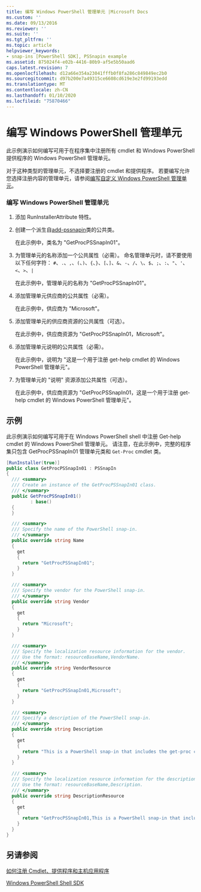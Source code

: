 ```yaml
---
title: 编写 Windows PowerShell 管理单元 |Microsoft Docs
ms.custom: ''
ms.date: 09/13/2016
ms.reviewer: ''
ms.suite: ''
ms.tgt_pltfrm: ''
ms.topic: article
helpviewer_keywords:
- snap-ins [PowerShell SDK], PSSnapin example
ms.assetid: 875024f4-e02b-4416-80b9-af5e5b50aad6
caps.latest.revision: 7
ms.openlocfilehash: d12a66e354a23041fffb0f8fa286c849849ec2b0
ms.sourcegitcommit: d97b200e7a49315ce6608cd619e3e2fd99193edd
ms.translationtype: MT
ms.contentlocale: zh-CN
ms.lasthandoff: 01/10/2020
ms.locfileid: "75870466"
---
```

# <a name="writing-a-windows-powershell-snap-in"></a>编写 Windows PowerShell 管理单元

此示例演示如何编写可用于在程序集中注册所有 cmdlet 和 Windows PowerShell 提供程序的 Windows PowerShell 管理单元。

对于这种类型的管理单元，不选择要注册的 cmdlet 和提供程序。 若要编写允许您选择注册内容的管理单元，请参阅[编写自定义 Windows PowerShell 管理单元](./writing-a-custom-windows-powershell-snap-in.md)。

### <a name="writing-a-windows-powershell-snap-in"></a>编写 Windows PowerShell 管理单元

1. 添加 RunInstallerAttribute 特性。

2. 创建一个派生自[add-pssnapin](/dotnet/api/System.Management.Automation.PSSnapIn)类的公共类。

    在此示例中，类名为 "GetProcPSSnapIn01"。

3. 为管理单元的名称添加一个公共属性（必需）。 命名管理单元时，请不要使用以下任何字符： `#`、`.`、`,`、`(`、`)`、`{`、`}`、`[`、`]`、`&`、`-`、`/`、`\`、`$`、`;`、`:`、`"`、`'`、`<`、`>`、`|`

    在此示例中，管理单元的名称为 "GetProcPSSnapIn01"。

4. 添加管理单元供应商的公共属性（必需）。

    在此示例中，供应商为 "Microsoft"。

5. 添加管理单元的供应商资源的公共属性（可选）。

    在此示例中，供应商资源为 "GetProcPSSnapIn01，Microsoft"。

6. 添加管理单元说明的公共属性（必需）。

    在此示例中，说明为 "这是一个用于注册 get-help cmdlet 的 Windows PowerShell 管理单元"。

7. 为管理单元的 "说明" 资源添加公共属性（可选）。

    在此示例中，供应商资源为 "GetProcPSSnapIn01，这是一个用于注册 get-help cmdlet 的 Windows PowerShell 管理单元"。

## <a name="example"></a>示例

此示例演示如何编写可用于在 Windows PowerShell shell 中注册 Get-help cmdlet 的 Windows PowerShell 管理单元。 请注意，在此示例中，完整的程序集只包含 GetProcPSSnapIn01 管理单元类和 `Get-Proc` cmdlet 类。

```csharp
[RunInstaller(true)]
public class GetProcPSSnapIn01 : PSSnapIn
{
  /// <summary>
  /// Create an instance of the GetProcPSSnapIn01 class.
  /// </summary>
  public GetProcPSSnapIn01()
         : base()
  {
  }

  /// <summary>
  /// Specify the name of the PowerShell snap-in.
  /// </summary>
  public override string Name
  {
    get
    {
      return "GetProcPSSnapIn01";
    }
  }

  /// <summary>
  /// Specify the vendor for the PowerShell snap-in.
  /// </summary>
  public override string Vendor
  {
    get
    {
      return "Microsoft";
    }
  }

  /// <summary>
  /// Specify the localization resource information for the vendor.
  /// Use the format: resourceBaseName,VendorName.
  /// </summary>
  public override string VendorResource
  {
    get
    {
      return "GetProcPSSnapIn01,Microsoft";
    }
  }

  /// <summary>
  /// Specify a description of the PowerShell snap-in.
  /// </summary>
  public override string Description
  {
    get
    {
      return "This is a PowerShell snap-in that includes the get-proc cmdlet.";
    }
  }

  /// <summary>
  /// Specify the localization resource information for the description.
  /// Use the format: resourceBaseName,Description.
  /// </summary>
  public override string DescriptionResource
  {
    get
    {
      return "GetProcPSSnapIn01,This is a PowerShell snap-in that includes the get-proc cmdlet.";
    }
  }
}
```

## <a name="see-also"></a>另请参阅

[如何注册 Cmdlet、提供程序和主机应用程序](/previous-versions/ms714644(v=vs.85))

[Windows PowerShell Shell SDK](../windows-powershell-reference.md)
